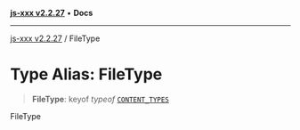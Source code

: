 [**js-xxx v2.2.27**](../README.md) • **Docs**

***

[js-xxx v2.2.27](../README.md) / FileType

# Type Alias: FileType

> **FileType**: keyof *typeof* [`CONTENT_TYPES`](../variables/CONTENT_TYPES.md)

FileType
